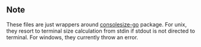 ## Note

These files are just wrappers around [consolesize-go](https://github.com/nathan-fiscaletti/consolesize-go) package. For unix, they resort to terminal size calculation from stdin if stdout is not directed to terminal. For windows, they currently throw an error.